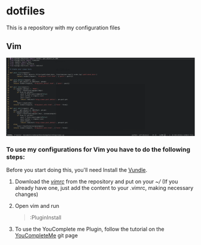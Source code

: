# **dotfiles**
This is a repository with my configuration files 

## Vim
![Vim Print](myimage.png "Vim Print")

### To use my configurations for Vim you have to do the following steps:  

Before you start doing this, you'll need Install the [Vundle][vundle].

1. Download the *[vimrc]* from the repository and put on your *~/* (If you already have one, just add the content to your .vimrc, making necessary changes)

2. Open vim and run
    >:PluginInstall

3. To use the YouComplete me Plugin, follow the tutorial on the [YouCompleteMe][YCM] git page
    

[vundle]: https://github.com/VundleVim/Vundle.vim
[vimrc]: https://raw.githubusercontent.com/nivaldogmelo/dotfiles/master/vim/.vimrc
[YCM]: https://github.com/Valloric/YouCompleteMe#full-installation-guide
